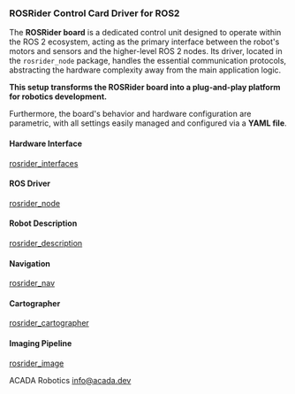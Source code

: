 ### ROSRider Control Card Driver for ROS2

The **ROSRider board** is a dedicated control unit designed to operate within the ROS 2 ecosystem,
acting as the primary interface between the robot's motors and sensors and the higher-level ROS 2 nodes.
Its driver, located in the `rosrider_node` package, handles the essential communication protocols,
abstracting the hardware complexity away from the main application logic.  

**This setup transforms the ROSRider board into a plug-and-play platform for robotics development.**

Furthermore, the board's behavior and hardware configuration are parametric, with all settings easily managed and configured via a **YAML file**.

#### Hardware Interface
   
[rosrider_interfaces](https://github.com/acadadev/rosrider/tree/main/rosrider_interfaces)  

#### ROS Driver
[rosrider_node](https://github.com/acadadev/rosrider/tree/main/rosrider_node)  

#### Robot Description
[rosrider_description](https://github.com/acadadev/rosrider/tree/main/rosrider_description) 

#### Navigation 
[rosrider_nav](https://github.com/acadadev/rosrider/tree/main/rosrider_nav)  

#### Cartographer
[rosrider_cartographer](https://github.com/acadadev/rosrider/tree/main/rosrider_cartographer)  


#### Imaging Pipeline
[rosrider_image](https://github.com/acadadev/rosrider/tree/main/rosrider_image)  


ACADA Robotics <info@acada.dev>
